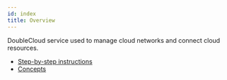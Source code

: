 ```yaml
---
id: index
title: Overview
---
```


DoubleCloud service used to manage cloud networks and connect cloud resources.

- [Step-by-step instructions](step-by-step/index.md)
- [Concepts](concepts/index.md)
